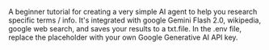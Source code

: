 A beginner tutorial for creating a very simple AI agent to help you research specific terms / info. 
It's integrated with google Gemini Flash 2.0, wikipedia, google web search, and saves your results to a txt.file. 
In the .env file, replace the placeholder with your own Google Generative AI API key.
